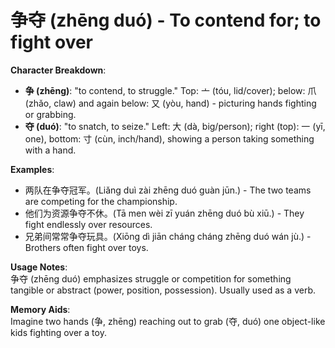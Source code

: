 # **争夺 (zhēng duó) - To contend for; to fight over**

**Character Breakdown**:  
- **争 (zhēng)**: "to contend, to struggle." Top: 亠 (tóu, lid/cover); below: 爪 (zhǎo, claw) and again below: 又 (yòu, hand) - picturing hands fighting or grabbing.  
- **夺 (duó)**: "to snatch, to seize." Left: 大 (dà, big/person); right (top): 一 (yī, one), bottom: 寸 (cùn, inch/hand), showing a person taking something with a hand.

**Examples**:  
- 两队在争夺冠军。(Liǎng duì zài zhēng duó guàn jūn.) - The two teams are competing for the championship.  
- 他们为资源争夺不休。(Tā men wèi zī yuán zhēng duó bù xiū.) - They fight endlessly over resources.  
- 兄弟间常常争夺玩具。(Xiōng dì jiān cháng cháng zhēng duó wán jù.) - Brothers often fight over toys.

**Usage Notes**:  
争夺 (zhēng duó) emphasizes struggle or competition for something tangible or abstract (power, position, possession). Usually used as a verb.

**Memory Aids**:  
Imagine two hands (争, zhēng) reaching out to grab (夺, duó) one object-like kids fighting over a toy.